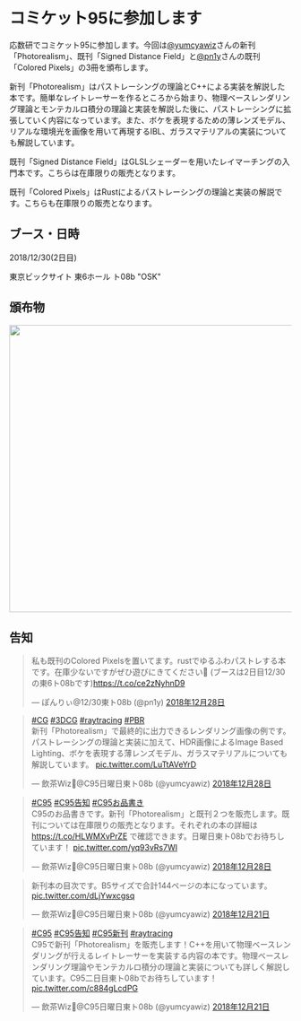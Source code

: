 # コミケット95に参加します

応数研でコミケット95に参加します。今回は[@yumcyawiz](https://twitter.com/yumcyawiz)さんの新刊「Photorealism」、既刊「Signed Distance Field」と[@pn1y](https://twitter.com/pn1y)さんの既刊「Colored Pixels」の3冊を頒布します。

新刊「Photorealism」はパストレーシングの理論とC++による実装を解説した本です。簡単なレイトレーサーを作るところから始まり、物理ベースレンダリング理論とモンテカルロ積分の理論と実装を解説した後に、パストレーシングに拡張していく内容になっています。また、ボケを表現するための薄レンズモデル、リアルな環境光を画像を用いて再現するIBL、ガラスマテリアルの実装についても解説しています。

既刊「Signed Distance Field」はGLSLシェーダーを用いたレイマーチングの入門本です。こちらは在庫限りの販売となります。

既刊「Colored Pixels」はRustによるパストレーシングの理論と実装の解説です。こちらも在庫限りの販売となります。

## ブース・日時

2018/12/30(2日目)

東京ビックサイト 東6ホール ト08b "OSK"

## 頒布物

<img src="https://duaw26jehqd4r.cloudfront.net/items/3y1Y3f122k471R0i1Y3k/oshinagaki.png" width="512px"></img>

## 告知

<blockquote class="twitter-tweet" data-lang="ja"><p lang="ja" dir="ltr">私も既刊のColored Pixelsを置いてます。rustでゆるふわパストレする本です。在庫少ないですがぜひ遊びにきてください🙌 (ブースは2日目12/30の東6ト08bです)<a href="https://t.co/ce2zNyhnD9">https://t.co/ce2zNyhnD9</a></p>&mdash; ぽんりぃ@12/30東ト08b (@pn1y) <a href="https://twitter.com/pn1y/status/1078628959015727105?ref_src=twsrc%5Etfw">2018年12月28日</a></blockquote>
<script async src="https://platform.twitter.com/widgets.js" charset="utf-8"></script>

<blockquote class="twitter-tweet" data-lang="ja"><p lang="ja" dir="ltr"><a href="https://twitter.com/hashtag/CG?src=hash&amp;ref_src=twsrc%5Etfw">#CG</a> <a href="https://twitter.com/hashtag/3DCG?src=hash&amp;ref_src=twsrc%5Etfw">#3DCG</a> <a href="https://twitter.com/hashtag/raytracing?src=hash&amp;ref_src=twsrc%5Etfw">#raytracing</a> <a href="https://twitter.com/hashtag/PBR?src=hash&amp;ref_src=twsrc%5Etfw">#PBR</a> <br>新刊「Photorealism」で最終的に出力できるレンダリング画像の例です。パストレーシングの理論と実装に加えて、HDR画像によるImage Based Lighting、ボケを表現する薄レンズモデル、ガラスマテリアルについても解説しています。 <a href="https://t.co/LuTtAVeYrD">pic.twitter.com/LuTtAVeYrD</a></p>&mdash; 飲茶Wiz🍵@C95日曜日東ト08b (@yumcyawiz) <a href="https://twitter.com/yumcyawiz/status/1078620936385945601?ref_src=twsrc%5Etfw">2018年12月28日</a></blockquote>
<script async src="https://platform.twitter.com/widgets.js" charset="utf-8"></script>


<blockquote class="twitter-tweet" data-lang="ja"><p lang="ja" dir="ltr"><a href="https://twitter.com/hashtag/C95?src=hash&amp;ref_src=twsrc%5Etfw">#C95</a> <a href="https://twitter.com/hashtag/C95%E5%91%8A%E7%9F%A5?src=hash&amp;ref_src=twsrc%5Etfw">#C95告知</a> <a href="https://twitter.com/hashtag/C95%E3%81%8A%E5%93%81%E6%9B%B8%E3%81%8D?src=hash&amp;ref_src=twsrc%5Etfw">#C95お品書き</a><br>C95のお品書きです。新刊「Photorealism」と既刊２つを販売します。既刊については在庫限りの販売となります。それぞれの本の詳細は <a href="https://t.co/HLWMXvPrZE">https://t.co/HLWMXvPrZE</a> で確認できます。日曜日東ト08bでお待ちしています！ <a href="https://t.co/yq93vRs7WI">pic.twitter.com/yq93vRs7WI</a></p>&mdash; 飲茶Wiz🍵@C95日曜日東ト08b (@yumcyawiz) <a href="https://twitter.com/yumcyawiz/status/1078620928408350726?ref_src=twsrc%5Etfw">2018年12月28日</a></blockquote>
<script async src="https://platform.twitter.com/widgets.js" charset="utf-8"></script>


<blockquote class="twitter-tweet" data-lang="ja"><p lang="ja" dir="ltr">新刊本の目次です。B5サイズで合計144ページの本になっています。 <a href="https://t.co/dLjYwxcgsq">pic.twitter.com/dLjYwxcgsq</a></p>&mdash; 飲茶Wiz🍵@C95日曜日東ト08b (@yumcyawiz) <a href="https://twitter.com/yumcyawiz/status/1076252105898250241?ref_src=twsrc%5Etfw">2018年12月21日</a></blockquote>


<blockquote class="twitter-tweet" data-lang="ja"><p lang="ja" dir="ltr"><a href="https://twitter.com/hashtag/C95?src=hash&amp;ref_src=twsrc%5Etfw">#C95</a> <a href="https://twitter.com/hashtag/C95%E5%91%8A%E7%9F%A5?src=hash&amp;ref_src=twsrc%5Etfw">#C95告知</a> <a href="https://twitter.com/hashtag/C95%E6%96%B0%E5%88%8A?src=hash&amp;ref_src=twsrc%5Etfw">#C95新刊</a> <a href="https://twitter.com/hashtag/raytracing?src=hash&amp;ref_src=twsrc%5Etfw">#raytracing</a><br>C95で新刊「Photorealism」を販売します！C++を用いて物理ベースレンダリングが行えるレイトレーサーを実装する内容の本です。物理ベースレンダリング理論やモンテカルロ積分の理論と実装についても詳しく解説しています。C95二日目東ト08bでお待ちしています！ <a href="https://t.co/c884gLcdPG">pic.twitter.com/c884gLcdPG</a></p>&mdash; 飲茶Wiz🍵@C95日曜日東ト08b (@yumcyawiz) <a href="https://twitter.com/yumcyawiz/status/1076250362850332674?ref_src=twsrc%5Etfw">2018年12月21日</a></blockquote>
